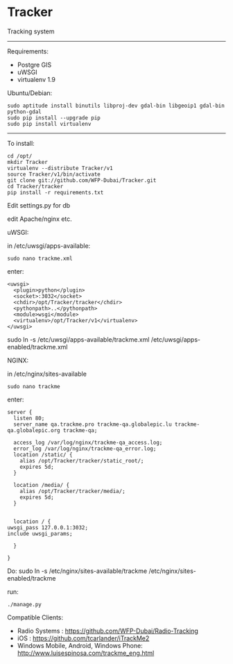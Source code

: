 Tracker
=======

Tracking system
***
Requirements:

* Postgre GIS
* uWSGI
* virtualenv 1.9

Ubuntu/Debian:



    sudo aptitude install binutils libproj-dev gdal-bin libgeoip1 gdal-bin python-gdal 
    sudo pip install --upgrade pip
    sudo pip install virtualenv

****
To install:


    cd /opt/
    mkdir Tracker
    virtualenv --distribute Tracker/v1
    source Tracker/v1/bin/activate
    git clone git://github.com/WFP-Dubai/Tracker.git
    cd Tracker/tracker
    pip install -r requirements.txt

Edit settings.py for db


edit Apache/nginx etc.

uWSGI:

in /etc/uwsgi/apps-available:


    sudo nano trackme.xml

enter:

    <uwsgi>
      <plugin>python</plugin>
      <socket>:3032</socket>
      <chdir>/opt/Tracker/tracker</chdir>
      <pythonpath>..</pythonpath>
      <module>wsgi</module>
      <virtualenv>/opt/Tracker/v1</virtualenv>
    </uwsgi>

sudo ln -s /etc/uwsgi/apps-available/trackme.xml /etc/uwsgi/apps-enabled/trackme.xml

NGINX:

in /etc/nginx/sites-available

    sudo nano trackme

enter:

    server {
      listen 80;
      server_name qa.trackme.pro trackme-qa.globalepic.lu trackme-qa.globalepic.org trackme-qa; 

      access_log /var/log/nginx/trackme-qa_access.log;
      error_log /var/log/nginx/trackme-qa_error.log;
      location /static/ {
        alias /opt/Tracker/tracker/static_root/;
        expires 5d;
      }

      location /media/ {
        alias /opt/Tracker/tracker/media/;
        expires 5d;
      }


      location / {
    uwsgi_pass 127.0.0.1:3032;
    include uwsgi_params;  

      }

    }

Do:
    sudo ln -s /etc/nginx/sites-available/trackme /etc/nginx/sites-enabled/trackme
    
    
run:


    ./manage.py
    
    
Compatible Clients:


* Radio Systems : <https://github.com/WFP-Dubai/Radio-Tracking>
* iOS : <https://github.com/tcarlander/iTrackMe2>
* Windows Mobile, Android, Windows Phone: <http://www.luisespinosa.com/trackme_eng.html>


